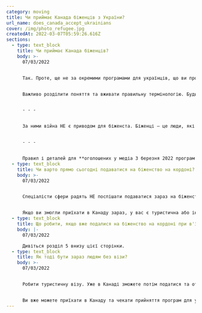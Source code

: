 ```yaml
---
category: moving
title: Чи приймає Канада біженців з України?
url_name: does_canada_accept_ukrainians
cover: /img/photo_refugee.jpg
createdAt: 2022-03-07T05:59:26.616Z
sections:
  - type: text_block
    title: Чи приймає Канада біженців?
    body: >-
      07/03/2022


      Так. Проте, ще не за окремими програмами для українців, що ви про них чули в новинах. У Канаді, станом на день написання цього матеріалу (див.дату оновлення згори сторінки), працюють лише класичні In-Canada Asylum Program та Refugee and Humanitarian Resettlement Program


      Важливо розділити поняття та вживати правильну термінологію. Будь ласка, не поспішайте називати себе біженцем на кордоні з Канадою.


      - - -


      За ними війна НЕ є приводом для біженста. Біженці — це люди, які покинули свою країну через обгрунтований страх особистого переслідування. За ними людині треба довести, що їй персонально загрожувала небезпека в країні, з якої тікає. За ними треба пояснити у судовому процесі (з документами) причини та приводи приїхати саме в Канаду, а не найближчу країну, де було би безпечно. За ними біженці НЕ можуть повернутися в свою країну декілька наступних років після отримання біженства в Канаді.


      - - -


      Правил і деталей для **оголошених у медіа 3 березня 2022 програм саме для українців ще немає**, чекаємо протягом наступних тижнів. Вони дадуть краще розуміння можливостей.
  - type: text_block
    title: Чи варто прямо сьогодні подаватися на біженство на кордоні?
    body: >-
      07/03/2022


      Спеціалісти сфери радять НЕ поспішати подаватися зараз на біженство. Імміграційні консультанти, яких команда UkrTO просить супроводжувати нас у проєктах онлайн, та команда [CUIAS Immigrant Services](http://cuias.org/wp/) сходяться на тому, що варто дочекатися спеціальних програм для українців та потім прийняти рішення. Ви все ще можете скористатися існуючими нині програмами біженства (ті, що НЕ враховують поки потреб українців), але переконайтеся, що ваш кейс відповідає вимогам.


      Якщо ви змогли приїхати в Канаду зараз, у вас є туристична або інша віза. За ними є дозвіл щонайменше півроку бути в країні.
  - type: text_block
    title: Що робити, якщо вже подалися на біженство на кордоні при в'їзді?
    body: |-
      07/03/2022

      Дивіться розділ 5 внизу цієї сторінки.
  - type: text_block
    title: Як тоді бути зараз людям без візи?
    body: >-
      07/03/2022


      Робити туристичну візу. Уже в Канаді зможете потім податися та отримати дозвіл на роботу.


      Ви вже можете приїхати в Канаду та чекати прийняття програм для українців або просто пересидіти війну тут. Канада вже спростила візовий режим і дозволила українцям у пришвидшеному темпі та з полегшеною процедурою здавати документи онлайн, отримувати візи в посольствах Канади в Європі.
---
```

